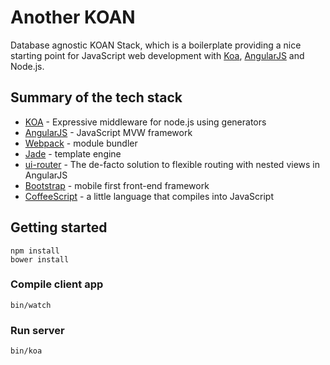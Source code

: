 Another KOAN
============

Database agnostic KOAN Stack, which is a boilerplate providing a nice starting point for JavaScript web development with [Koa](http://koajs.com/), [AngularJS](https://angularjs.org/) and Node.js.

## Summary of the tech stack

 * [KOA](http://koajs.com/) - Expressive middleware for node.js using generators
 * [AngularJS](https://angularjs.org/) - JavaScript MVW framework
 * [Webpack](http://webpack.github.io/) - module bundler
 * [Jade](http://jade-lang.com/) - template engine
 * [ui-router](/angular-ui/ui-router) - The de-facto solution to flexible routing with nested views in AngularJS
 * [Bootstrap](http://getbootstrap.com/) - mobile first front-end framework
 * [CoffeeScript](http://coffeescript.org/) - a little language that compiles into JavaScript

## Getting started

```
npm install
bower install
```

### Compile client app

```
bin/watch
```

### Run server

```
bin/koa
```

